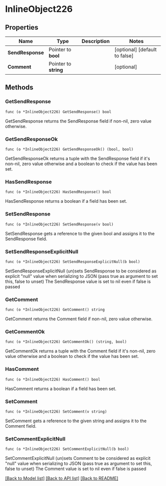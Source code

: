 # InlineObject226

## Properties

Name | Type | Description | Notes
------------ | ------------- | ------------- | -------------
**SendResponse** | Pointer to **bool** |  | [optional] [default to false]
**Comment** | Pointer to **string** |  | [optional] 

## Methods

### GetSendResponse

`func (o *InlineObject226) GetSendResponse() bool`

GetSendResponse returns the SendResponse field if non-nil, zero value otherwise.

### GetSendResponseOk

`func (o *InlineObject226) GetSendResponseOk() (bool, bool)`

GetSendResponseOk returns a tuple with the SendResponse field if it's non-nil, zero value otherwise
and a boolean to check if the value has been set.

### HasSendResponse

`func (o *InlineObject226) HasSendResponse() bool`

HasSendResponse returns a boolean if a field has been set.

### SetSendResponse

`func (o *InlineObject226) SetSendResponse(v bool)`

SetSendResponse gets a reference to the given bool and assigns it to the SendResponse field.

### SetSendResponseExplicitNull

`func (o *InlineObject226) SetSendResponseExplicitNull(b bool)`

SetSendResponseExplicitNull (un)sets SendResponse to be considered as explicit "null" value
when serializing to JSON (pass true as argument to set this, false to unset)
The SendResponse value is set to nil even if false is passed
### GetComment

`func (o *InlineObject226) GetComment() string`

GetComment returns the Comment field if non-nil, zero value otherwise.

### GetCommentOk

`func (o *InlineObject226) GetCommentOk() (string, bool)`

GetCommentOk returns a tuple with the Comment field if it's non-nil, zero value otherwise
and a boolean to check if the value has been set.

### HasComment

`func (o *InlineObject226) HasComment() bool`

HasComment returns a boolean if a field has been set.

### SetComment

`func (o *InlineObject226) SetComment(v string)`

SetComment gets a reference to the given string and assigns it to the Comment field.

### SetCommentExplicitNull

`func (o *InlineObject226) SetCommentExplicitNull(b bool)`

SetCommentExplicitNull (un)sets Comment to be considered as explicit "null" value
when serializing to JSON (pass true as argument to set this, false to unset)
The Comment value is set to nil even if false is passed

[[Back to Model list]](../README.md#documentation-for-models) [[Back to API list]](../README.md#documentation-for-api-endpoints) [[Back to README]](../README.md)



